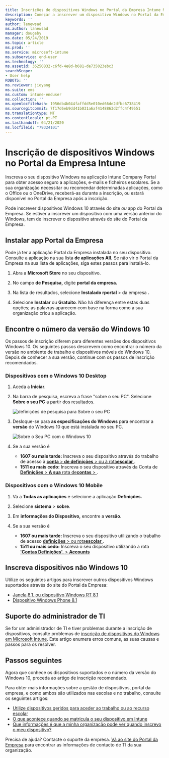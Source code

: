 ```yaml
---
title: Inscrições de dispositivos Windows no Portal da Empresa Intune Microsoft Docs
description: Começar a inscrever um dispositivo Windows no Portal da Empresa
keywords: ''
author: lenewsad
ms.author: lanewsad
manager: dougeby
ms.date: 05/24/2019
ms.topic: article
ms.prod: ''
ms.service: microsoft-intune
ms.subservice: end-user
ms.technology: ''
ms.assetid: 36250832-c6fd-4e8d-b681-de735023ebc3
searchScope:
- User help
ROBOTS: ''
ms.reviewer: jieyang
ms.suite: ems
ms.custom: intune-enduser
ms.collection: ''
ms.openlocfilehash: 1956db4b044faffdd5e010ed66de2dfbc6738419
ms.sourcegitcommit: 7f17d6eb9dd41b031a6af4148863d2ffc4f49551
ms.translationtype: MT
ms.contentlocale: pt-PT
ms.lasthandoff: 04/21/2020
ms.locfileid: "79324101"
---
```

# <a name="windows-device-enrollment-in-intune-company-portal"></a>Inscrição de dispositivos Windows no Portal da Empresa Intune  

Inscreva o seu dispositivo Windows na aplicação Intune Company Portal para obter acesso seguro a aplicações, e-mails e ficheiros escolares. Se a sua organização necessitar ou recomendar determinadas aplicações, como o Office ou o OneDrive, receberá-as durante a inscrição, ou estará disponível no Portal da Empresa após a inscrição.  

Pode inscrever dispositivos Windows 10 através do site *ou* app do Portal da Empresa. Se estiver a inscrever um dispositivo com uma versão anterior do Windows, tem de inscrever o dispositivo através do site do Portal da Empresa.  

## <a name="install-company-portal-app"></a>Instalar app Portal da Empresa  
Pode já ter a aplicação Portal da Empresa instalada no seu dispositivo. Consulte a aplicação na sua lista __de aplicações All.__  Se não vir o Portal da Empresa na sua lista de aplicações, siga estes passos para instalá-lo.  

1. Abra a **Microsoft Store** no seu dispositivo.

2. No campo **de Pesquisa,** digite **portal da empresa.**

3. Na lista de resultados, selecione **Instalado rportal** > da empresa **.**

4. Selecione **Instalar** ou **Gratuito**. Não há diferença entre estas duas opções; as palavras aparecem com base na forma como a sua organização criou a aplicação.  

## <a name="find-windows-10-version-number"></a>Encontre o número da versão do Windows 10  
Os passos de inscrição diferem para diferentes versões dos dispositivos Windows 10. Os seguintes passos descrevem como encontrar o número da versão no ambiente de trabalho e dispositivos móveis do Windows 10. Depois de conhecer a sua versão, continue com os passos de inscrição recomendados.  

### <a name="windows-10-desktop-devices"></a>Dispositivos com o Windows 10 Desktop  

1. Aceda a **Iniciar**.

2. Na barra de pesquisa, escreva a frase "sobre o seu PC". Selecione __Sobre o seu PC__ a partir dos resultados.  


   ![definições de pesquisa para Sobre o seu PC](media/searching_for_about_your_pc.png)  

3. Desloque-se para **as especificações do Windows** para encontrar a **versão** do Windows 10 que está instalada no seu PC.  


   ![Sobre o Seu PC com o Windows 10](media/settings_about_pc.png)  

4. Se a sua versão é  

    * __1607 ou mais tarde:__ Inscreva o seu dispositivo através do trabalho de acesso à [**conta** >  **de definições** > ou à rota**escolar** ](enroll-windows-10-device.md#enroll-windows-10-version-1607-and-later-device).   
    * __1511 ou mais cedo:__ Inscreva o seu dispositivo através da Conta de [ **Definições** > **A sua** rota de**contas** > ](enroll-windows-10-device.md#enroll-windows-10-version-1511-and-earlier-device).  

### <a name="windows-10-mobile-devices"></a>Dispositivos com o Windows 10 Mobile

1. Vá a __Todas as aplicações__ e selecione a aplicação __Definições.__
2. Selecione __sistema__ > __sobre__.
3. Em __informações do Dispositivo,__ encontre a __versão__.  
4. Se a sua versão é  

    * __1607 ou mais tarde:__ Inscreva o seu dispositivo utilizando o trabalho de acesso [ **definições** > ou rota**escolar** ](enroll-windows-10-device.md#enroll-windows-10-version-1607-and-later-device).   
    * __1511 ou mais cedo:__ Inscreva o seu dispositivo utilizando a rota [ **'Contas Definições'.** > **Accounts** ](enroll-windows-10-device.md#enroll-windows-10-version-1511-and-earlier-device)  

## <a name="enroll-non-windows-10-devices"></a>Inscreva dispositivos não Windows 10  
Utilize os seguintes artigos para inscrever outros dispositivos Windows suportados através do site do Portal da Empresa:   
* [Janela 8.1. ou dispositivo Windows RT 8.1](enroll-your-W81-or-rt81-windows.md)  
* [Dispositivo Windows Phone 8.1](enroll-your-wp81-windows.md)    

## <a name="it-administrator-support"></a>Suporte do administrador de TI  
Se for um administrador de TI e tiver problemas durante a inscrição de dispositivos, consulte problemas de [inscrição de dispositivos do Windows em Microsoft Intune](https://support.microsoft.com/help/4469913). Este artigo enumera erros comuns, as suas causas e passos para os resolver.  

## <a name="next-steps"></a>Passos seguintes  
Agora que conhece os dispositivos suportados e o número da versão do Windows 10, proceda ao artigo de inscrição recomendado.  
 
Para obter mais informações sobre a gestão de dispositivos, portal da empresa, e como ambos são utilizados nas escolas e no trabalho, consulte os seguintes artigos:  
* [Utilize dispositivos geridos para aceder ao trabalho ou ao recurso escolar](use-managed-devices-to-get-work-done.md)  
* [O que acontece quando se matricula o seu dispositivo em Intune](what-happens-if-you-install-the-company-portal-app-and-enroll-your-device-in-intune-windows.md)  
* [Que informações é que a minha organização pode ver quando inscrevo o meu dispositivo?](what-info-can-your-company-see-when-you-enroll-your-device-in-intune.md)  

Precisa de ajuda? Contacte o suporte da empresa. [Vá ao site do Portal da Empresa](https://go.microsoft.com/fwlink/?linkid=2010980) para encontrar as informações de contacto de TI da sua organização.  
